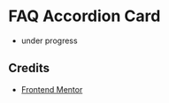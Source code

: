 # FAQ Accordion Card

- under progress

## Credits

- [Frontend Mentor](https://www.frontendmentor.io/challenges/faq-accordion-card-XlyjD0Oam)
